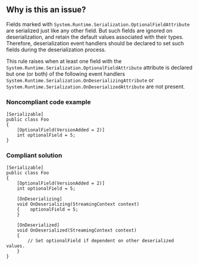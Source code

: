 ## Why is this an issue?

Fields marked with `System.Runtime.Serialization.OptionalFieldAttribute` are serialized just like any other field. But such fields are
ignored on deserialization, and retain the default values associated with their types. Therefore, deserialization event handlers should be declared to
set such fields during the deserialization process.

This rule raises when at least one field with the `System.Runtime.Serialization.OptionalFieldAttribute` attribute is declared but one
(or both) of the following event handlers `System.Runtime.Serialization.OnDeserializingAttribute` or
`System.Runtime.Serialization.OnDeserializedAttribute` are not present.

### Noncompliant code example

    [Serializable]
    public class Foo
    {
        [OptionalField(VersionAdded = 2)]
        int optionalField = 5;
    }

### Compliant solution

    [Serializable]
    public class Foo
    {
        [OptionalField(VersionAdded = 2)]
        int optionalField = 5;
    
        [OnDeserializing]
        void OnDeserializing(StreamingContext context)
        {    optionalField = 5;
        }
    
        [OnDeserialized]
        void OnDeserialized(StreamingContext context)
        {
            // Set optionalField if dependent on other deserialized values.
        }
    }